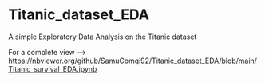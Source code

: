 # Titanic_dataset_EDA
A simple Exploratory Data Analysis on the Titanic dataset

For a complete view --> https://nbviewer.org/github/SamuComqi92/Titanic_dataset_EDA/blob/main/Titanic_survival_EDA.ipynb
